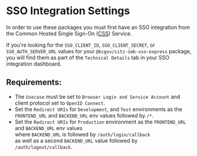 # SSO Integration Settings

In order to use these packages you must first have an SSO integration from the Common Hosted Single Sign-On ([CSS]) Service.

If you're looking for the `SSO_CLIENT_ID`, `SSO_CLIENT_SECRET`, or `SSO_AUTH_SERVER_URL` values for your `@bcgov/citz-imb-sso-express` package, you will find them as part of the `Technical Details` tab in your SSO integration dashboard.

## Requirements:

- The `Usecase` must be set to `Browser Login and Service Account` and client protocol set to `OpenID Connect`.
- Set the `Redirect URIs` for `Development`, and `Test` environments as the `FRONTEND_URL` and `BACKEND_URL` env values followed by `/*`.
- Set the `Redirect URIs` for `Production` environment as the `FRONTEND_URL` and `BACKEND_URL` env values  
  where `BACKEND_URL` is followed by `/auth/login/callback`  
  as well as a second `BACKEND_URL` value followed by `/auth/logout/callback`.

<!-- Link References -->

[CSS]: https://bcgov.github.io/sso-requests

